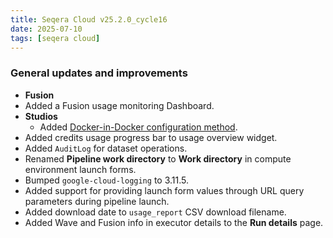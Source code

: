 ```yaml
---
title: Seqera Cloud v25.2.0_cycle16
date: 2025-07-10
tags: [seqera cloud]
---
```


### General updates and improvements

- **Fusion**
 - Added a Fusion usage monitoring Dashboard.
- **Studios**
  - Added [Docker-in-Docker configuration method](https://docs.seqera.io/platform-cloud/studios/overview#docker-in-docker). 
- Added credits usage progress bar to usage overview widget.
- Added `AuditLog` for dataset operations.
- Renamed **Pipeline work directory** to **Work directory** in compute environment launch forms.
- Bumped `google-cloud-logging` to 3.11.5.
- Added support for providing launch form values through URL query parameters during pipeline launch.
- Added download date to `usage_report` CSV download filename.
- Added Wave and Fusion info in executor details to the **Run details** page.
